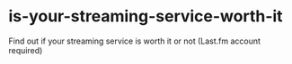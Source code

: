 # is-your-streaming-service-worth-it
Find out if your streaming service is worth it or not (Last.fm account required)
